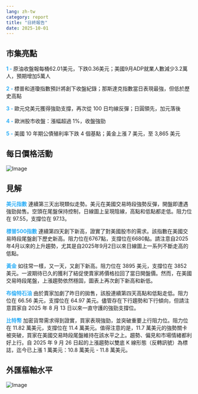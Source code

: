 ```yaml
---
lang: zh-tw
category: report
title: "日終報告"
date: 2025-10-01
---
```



<h2>市集亮點</h2>
<strong style="color: #2caef7;">1 - </strong> 原油收盤報每桶62.01美元，下跌0.36美元；美國9月ADP就業人數減少3.2萬人，預期增加5萬人

<strong style="color: #2caef7;">2 - </strong> 標普和道瓊指數預計將創下收盤紀錄；那斯達克指數當日表現最強，但低於歷史高點

<strong style="color: #2caef7;">3 - </strong> 歐元兌美元獲得強勁支撐，再次從 100 日均線反彈；日圓領先，加元落後

<strong style="color: #2caef7;">4 - </strong> 歐洲股市收盤：漲幅超過 1%，收盤強勁

<strong style="color: #2caef7;">5 - </strong> 美國 10 年期公債殖利率下跌 4 個基點；黃金上漲 7 美元，至 3,865 美元



<h2>每日價格活動</h2>
<img src="https://markleighedu.github.io/img/Oct-2025/01-Oct-2025/price.jpg" alt="Image"/>

<h2>見解</h2>
<strong style="color: #2caef7;">美元指數</strong> 連續第三天出現類似走勢。美元在美國交易時段強勢反彈，開盤即遭遇強勁拋售。空頭在尾盤保持控制，日線圖上呈現陰線，高點和低點都走低。阻力位在 97.55，支撐位在 97.13。

<strong style="color: #2caef7;">標普500指數</strong> 連續第四天創下新高，證實了對美國股市的需求。該指數在美國交易時段尾盤創下歷史新高。阻力位在6767點，支撐位在6680點。請注意自2025年4月以來的上升趨勢，尤其是自2025年9月2日以來日線圖上一系列不斷走高的低點。

<strong style="color: #2caef7;">黃金</strong> 如往常一樣，又一天，又創下新高。阻力位在 3895 美元，支撐位在 3852 美元。一波期待已久的獲利了結促使賣家將價格拉回了當日開盤價。然而，在美國交易時段尾盤，上漲趨勢依然穩固，圖表上再次創下新高和新低。

<strong style="color: #2caef7;">布倫特石油</strong> 由於賣家加劇了昨日的拋售，該股連續第四天高點和低點走低。阻力位在 66.56 美元，支撐位在 64.97 美元。儘管存在下行趨勢和下行傾向，但請注意買家自 2025 年 8 月 13 日以來一直守護的強勁支撐位。

<strong style="color: #2caef7;">比特幣</strong> 加密貨幣需求得到證實，買家表現強勁，並突破重要上行阻力位。阻力位在 11.82 萬美元，支撐位在 11.4 萬美元。值得注意的是，11.7 萬美元的強勢關卡被突破，買家在美國交易時段尾盤維持在該水平之上。趨勢、偏見和市場情緒都利好上行。自 2025 年 9 月 26 日起的上漲趨勢以雙底 K 線形態（反轉訊號）為標誌，迄今已上漲 1 萬美元：10.8 萬美元 - 11.8 萬美元。



<h2>外匯樞軸水平</h2>
<img src="https://markleighedu.github.io/img/Oct-2025/01-Oct-2025/pivot.jpg" alt="Image"/>